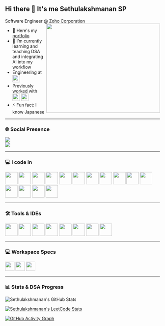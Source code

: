 ## Hi there 👋 It's me **Sethulakshmanan SP**

Software Engineer @ Zoho Corporation  
<img align="right" width="370" height="290" src="https://i.pinimg.com/originals/47/f0/34/47f0342cec72b800463bf003eac1257e.gif">

- 🔭 Here's my [portfolio](https://hareesh.web.app/)  
- 🌱 I’m currently learning and teaching DSA and integrating AI into my workflow  
- Engineering at [<img src="https://www.highbrowtechnology.com/_next/image?url=https%3A%2F%2Fhighbrow-resources.s3.amazonaws.com%2FHighbrow%2BWebsite%2BContent%2FHighbrow_Light.png&w=256&q=75" height="24">](https://www.highbrowtechnology.com/)  
- Previously worked with [<img src="https://upload.wikimedia.org/wikipedia/commons/a/ac/ZOHO_New.png" height="24">](https://www.zoho.com/) [<img height="24" width="24" src="https://static.zohocdn.com/catalyst-cdn/img/welcomeloader-b6a4057dc7.gif">](https://catalyst.zoho.com/)  
- ⚡ Fun fact: I know Japanese  

---

### 🌐 Social Presence  
[<img src="https://img.shields.io/badge/LinkedIn-0077B5?style=for-the-badge&logo=linkedin&logoColor=white" />](https://www.linkedin.com/in/sethulakshmanan-sp/)  
[<img src="https://img.shields.io/badge/Instagram-d62976?style=for-the-badge&logo=instagram&logoColor=white" />](https://www.instagram.com/sethulakshmanan_sp/)

---

### 💻 I code in  
<img height="40" src="https://img.icons8.com/color/48/000000/python.png" />
<img height="40" src="https://img.icons8.com/color/48/000000/c-programming.png" />
<img height="40" src="https://img.icons8.com/color/48/000000/c-plus-plus-logo.png" />
<img height="40" src="https://img.icons8.com/color/48/000000/java-coffee-cup-logo.png" />
<img height="40" src="https://img.icons8.com/color/48/000000/html-5.png" />
<img height="40" src="https://img.icons8.com/color/48/000000/css3.png" />
<img height="40" src="https://img.icons8.com/color/48/000000/javascript.png"/>
<img height="40" src="https://img.icons8.com/color/48/000000/sass.png"/>
<img height="40" src="https://img.icons8.com/color/48/000000/bootstrap.png"/>
<img height="40" src="https://img.icons8.com/color/48/000000/angularjs.png"/>
<img height="40" src="https://img.icons8.com/color/48/000000/nodejs.png"/>
<img height="40" src="https://img.icons8.com/color/48/000000/mongodb.png"/>
<img height="40" src="https://img.icons8.com/color/48/null/firebase.png"/>
<img height="40" src="https://img.icons8.com/color/48/000000/mysql-logo.png"/>
<img height="40" src="https://img.icons8.com/color/48/000000/tensorflow.png"/>

---

### 🛠️ Tools & IDEs  
<img height="40" src="https://img.icons8.com/color/48/000000/visual-studio-code-2019.png"/> 
<img height="40" src="https://img.icons8.com/color/48/000000/pycharm.png"/> 
<img height="40" src="https://img.icons8.com/color/50/000000/git.png"/> 
<img height="40" src="https://img.icons8.com/dusk/64/000000/anaconda.png"/> 
<img height="40" src="https://img.icons8.com/officel/480/null/java-eclipse.png"/> 
<img height="40" src="https://img.icons8.com/color/480/null/notion--v1.png"/> 
<img height="40" src="https://img.icons8.com/doodle/48/000000/adobe-photoshop.png"/> 
<img height="40" src="https://img.icons8.com/color/48/000000/figma--v1.png"/> 

---

### 💻 Workspace Specs  
<img height="30" src="https://img.shields.io/badge/Macbook-Pro_M1-ED1C24?style=for-the-badge&logo=apple&logoColor=white"/> 
<img height="30" src="https://img.shields.io/badge/NVIDIA-RTX_3050-76B900?style=for-the-badge&logo=nvidia&logoColor=white"/>  
<img height="30" src="https://img.shields.io/badge/AMD-Ryzen_5-ED1C24?style=for-the-badge&logo=amd&logoColor=white"/> 

---

### 📊 Stats & DSA Progress  

![Sethulakshmanan's GitHub Stats](https://github-readme-stats.vercel.app/api?username=sethubolt7&theme=dark&show_icons=true&hide=issues)  

[![Sethulakshmanan's LeetCode Stats](https://leetcard.jacoblin.cool/SETHULAKSHMANAN_SP?ext=contest&theme=dark)](https://leetcode.com/u/SETHULAKSHMANAN_SP/)

[![GitHub Activity Graph](https://github-readme-activity-graph.vercel.app/graph?username=sethubolt7&bg_color=000000&color=ffffff&line=51f565&point=ffffff&area=true&hide_border=true)](https://github.com/ashutosh00710/github-readme-activity-graph)
